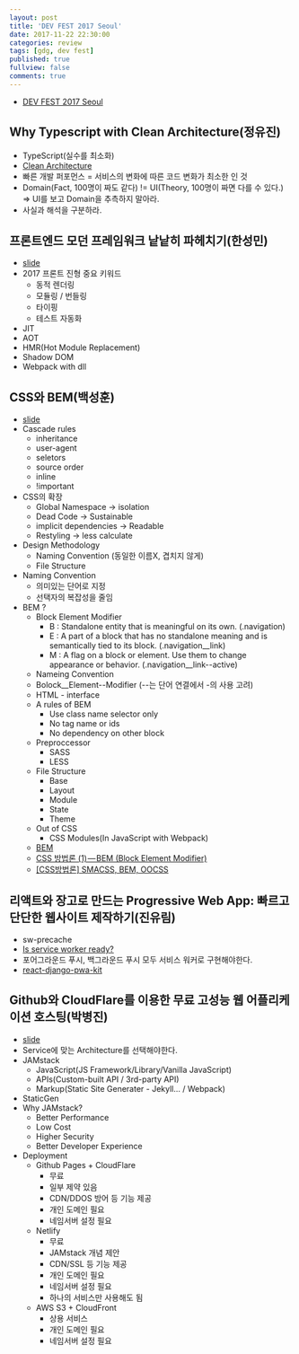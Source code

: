 ```yaml
---
layout: post
title: 'DEV FEST 2017 Seoul'
date: 2017-11-22 22:30:00
categories: review
tags: [gdg, dev fest]
published: true
fullview: false
comments: true
---
```


* [DEV FEST 2017 Seoul](https://devfest17-seoul.firebaseapp.com/)

## Why Typescript with Clean Architecture(정유진)

* TypeScript(실수를 최소화)
* [Clean Architecture](https://8thlight.com/blog/uncle-bob/2012/08/13/the-clean-architecture.html)
* 빠른 개발 퍼포먼스 = 서비스의 변화에 따른 코드 변화가 최소한 인 것
* Domain(Fact, 100명이 짜도 같다) != UI(Theory, 100명이 짜면 다를 수 있다.) => UI를 보고 Domain을 추측하지 말아라.
* 사실과 해석을 구분하라.

## 프론트엔드 모던 프레임워크 낱낱히 파헤치기(한성민)

* [slide](https://www.slideshare.net/KennethCeyer/gdg-devfest-2017-seoul-82177288)
* 2017 프론트 진형 중요 키워드
  * 동적 렌더링
  * 모듈링 / 번들링
  * 타이핑
  * 테스트 자동화
* JIT
* AOT
* HMR(Hot Module Replacement)
* Shadow DOM
* Webpack with dll

## CSS와 BEM(백성훈)

* [slide](https://www.slideshare.net/ssuserb0591d/css-bem-82664922)
* Cascade rules
  * inheritance
  * user-agent
  * seletors
  * source order
  * inline
  * !important
* CSS의 확장
  * Global Namespace -> isolation
  * Dead Code -> Sustainable
  * implicit dependencies -> Readable
  * Restyling -> less calculate
* Design Methodology
  * Naming Convention (동일한 이름X, 겹치지 않게)
  * File Structure
* Naming Convention
  * 의미있는 단어로 지정
  * 선택자의 복잡성을 줄임
* BEM ?
  * Block Element Modifier
    * B : Standalone entity that is meaningful on its own. (.navigation)
    * E : A part of a block that has no standalone meaning and is semantically tied to its block. (.navigation__link)
    * M : A flag on a block or element. Use them to change appearance or behavior. (.navigation__link--active)
  * Nameing Convention
  * Bolock__Element--Modifier (--는 단어 연결에서 -의 사용 고려)
  * HTML - interface
  * A rules of BEM
    * Use class name selector only
    * No tag name or ids
    * No dependency on other block
  * Preproccessor
    * SASS
    * LESS
  * File Structure
    * Base
    * Layout
    * Module
    * State
    * Theme
  * Out of CSS
    * CSS Modules(In JavaScript with Webpack)
  * [BEM](http://getbem.com/)
  * [CSS 방법론 (1) — BEM (Block Element Modifier)](https://medium.com/witinweb/css-%EB%B0%A9%EB%B2%95%EB%A1%A0-1-bem-block-element-modifier-1c03034e65a1)
  * [[CSS방법론] SMACSS, BEM, OOCSS](http://wit.nts-corp.com/2015/04/16/3538)

## 리액트와 장고로 만드는 Progressive Web App: 빠르고 단단한 웹사이트 제작하기(진유림)

* sw-precache
* [Is service worker ready?](https://jakearchibald.github.io/isserviceworkerready/)
* 포어그라운드 푸시, 백그라운드 푸시 모두 서비스 워커로 구현해야한다.
* [react-django-pwa-kit](https://github.com/milooy/react-django-pwa-kit)

## Github와 CloudFlare를 이용한 무료 고성능 웹 어플리케이션 호스팅(박병진)

* [slide]( https://www.slideshare.net/ssuser0e3c90/gdg-devfest-seoul-2017-jamstack-github-cloudflare-82382977)
* Service에 맞는 Architecture를 선택해야한다.
* JAMstack
  * JavaScript(JS Framework/Library/Vanilla JavaScript)
  * APIs(Custom-built API / 3rd-party API)
  * Markup(Static Site Generater - Jekyll... / Webpack)
* StaticGen
* Why JAMstack?
  * Better Performance
  * Low Cost
  * Higher Security
  * Better Developer Experience
* Deployment
  * Github Pages + CloudFlare
    * 무료
    * 일부 제약 있음
    * CDN/DDOS 방어 등 기능 제공
    * 개인 도메인 필요
    * 네임서버 설정 필요
  * Netlify
    * 무료 
    * JAMstack 개념 제안
    * CDN/SSL 등 기능 제공
    * 개인 도메인 필요
    * 네임서버 설정 필요
    * 하나의 서비스만 사용해도 됨
  * AWS S3 + CloudFront
    * 상용 서비스
    * 개인 도메인 필요
    * 네임서버 설정 필요

